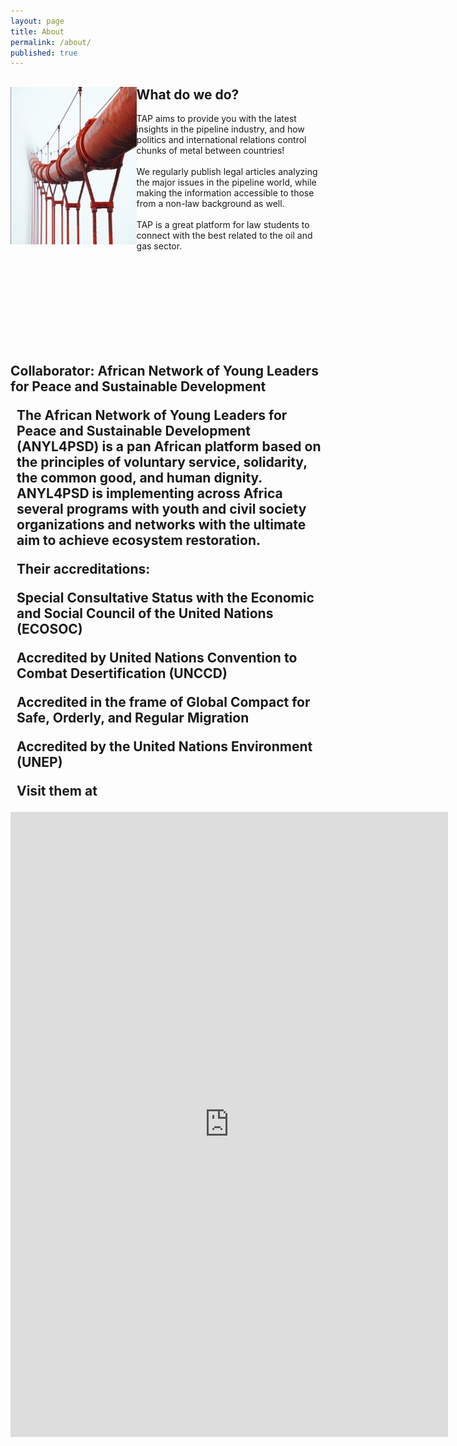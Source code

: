 ```yaml
---
layout: page
title: About
permalink: /about/
published: true
---
```

<div>
  <style> img {width: 40%;height: auto; margin-left: auto;}
    	  p {margin-left: 10px;}
  </style>
  <img src="/images/pipeline.png" alt="Pipeline" align="left">
<p>
<h2>What do we do?</h2>

TAP aims to provide you with the latest insights in the pipeline industry, and how politics and international relations control chunks of metal between countries!
<br><br>
We regularly publish legal articles analyzing the major issues in the pipeline world, while making the information accessible to those from a non-law background as well. 
<br><br>
TAP is a great platform for law students to connect with the best related to the oil and gas sector.
</p>
</div>
<br><br><br><br><br><br><br><br>
<div>
<h2> Collaborator: African Network of Young Leaders for Peace and Sustainable Development

The African Network of Young Leaders for Peace and Sustainable Development (ANYL4PSD) is a pan African platform based on the principles of voluntary service, solidarity, the common good, and human dignity. ANYL4PSD is implementing across Africa several programs with youth and civil society organizations and networks with the ultimate aim to achieve ecosystem restoration. 

Their accreditations:

Special Consultative Status with the Economic and Social Council of the United Nations (ECOSOC)

Accredited by United Nations Convention to Combat Desertification (UNCCD)

Accredited in the frame of Global Compact for Safe, Orderly, and Regular Migration

Accredited by the United Nations Environment (UNEP)

Visit them at <a href="https://anyl4psd.org/"/>
</div>

<div align="center"><iframe name="iframe-video" class="frame" frameborder="0" allowtransparency="true" allowfullscreen="true" scrolling="yes" allow="encrypted-media" src="https://anyl4psd.org/" height="1000px" style="border: none; visibility: visible; max-width:1000px; width:700px;"></iframe></div>
